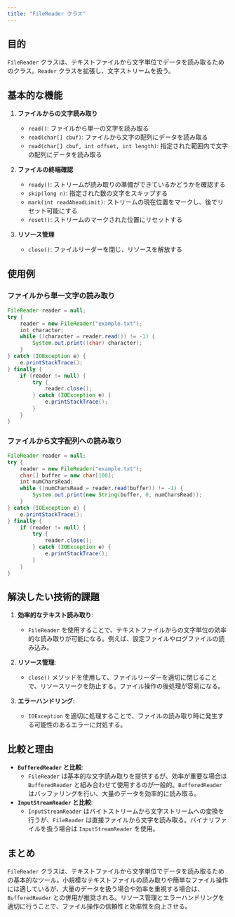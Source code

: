 ```yaml
---
title: "FileReader クラス"
---
```


## 目的

`FileReader` クラスは、テキストファイルから文字単位でデータを読み取るためのクラス。`Reader` クラスを拡張し、文字ストリームを扱う。

## 基本的な機能

1. **ファイルからの文字読み取り**

   - `read()`: ファイルから単一の文字を読み取る
   - `read(char[] cbuf)`: ファイルから文字の配列にデータを読み取る
   - `read(char[] cbuf, int offset, int length)`: 指定された範囲内で文字の配列にデータを読み取る

2. **ファイルの終端確認**

   - `ready()`: ストリームが読み取りの準備ができているかどうかを確認する
   - `skip(long n)`: 指定された数の文字をスキップする
   - `mark(int readAheadLimit)`: ストリームの現在位置をマークし、後でリセット可能にする
   - `reset()`: ストリームのマークされた位置にリセットする

3. **リソース管理**
   - `close()`: ファイルリーダーを閉じ、リソースを解放する

## 使用例

### ファイルから単一文字の読み取り

```java
FileReader reader = null;
try {
    reader = new FileReader("example.txt");
    int character;
    while ((character = reader.read()) != -1) {
        System.out.print((char) character);
    }
} catch (IOException e) {
    e.printStackTrace();
} finally {
    if (reader != null) {
        try {
            reader.close();
        } catch (IOException e) {
            e.printStackTrace();
        }
    }
}
```

### ファイルから文字配列への読み取り

```java
FileReader reader = null;
try {
    reader = new FileReader("example.txt");
    char[] buffer = new char[100];
    int numCharsRead;
    while ((numCharsRead = reader.read(buffer)) != -1) {
        System.out.print(new String(buffer, 0, numCharsRead));
    }
} catch (IOException e) {
    e.printStackTrace();
} finally {
    if (reader != null) {
        try {
            reader.close();
        } catch (IOException e) {
            e.printStackTrace();
        }
    }
}
```

## 解決したい技術的課題

1. **効率的なテキスト読み取り**:

   - `FileReader` を使用することで、テキストファイルからの文字単位の効率的な読み取りが可能になる。例えば、設定ファイルやログファイルの読み込み。

2. **リソース管理**:

   - `close()` メソッドを使用して、ファイルリーダーを適切に閉じることで、リソースリークを防止する。ファイル操作の後処理が容易になる。

3. **エラーハンドリング**:
   - `IOException` を適切に処理することで、ファイルの読み取り時に発生する可能性のあるエラーに対処する。

## 比較と理由

- **`BufferedReader` と比較**:
  - `FileReader` は基本的な文字読み取りを提供するが、効率が重要な場合は `BufferedReader` と組み合わせて使用するのが一般的。`BufferedReader` はバッファリングを行い、大量のデータを効率的に読み取る。
- **`InputStreamReader` と比較**:
  - `InputStreamReader` はバイトストリームから文字ストリームへの変換を行うが、`FileReader` は直接ファイルから文字を読み取る。バイナリファイルを扱う場合は `InputStreamReader` を使用。

## まとめ

`FileReader` クラスは、テキストファイルから文字単位でデータを読み取るための基本的なツール。小規模なテキストファイルの読み取りや簡単なファイル操作には適しているが、大量のデータを扱う場合や効率を重視する場合は、`BufferedReader` との併用が推奨される。リソース管理とエラーハンドリングを適切に行うことで、ファイル操作の信頼性と効率性を向上させる。

